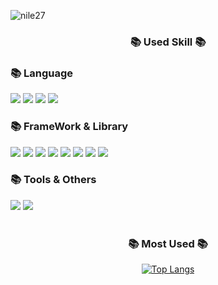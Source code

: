 ![nile27](https://capsule-render.vercel.app/api?type=waving&color=46AEDE&text=nile27'sGithub&fontColor=ffffff&height=150)


<div align="center" >
<h3>📚 Used Skill 📚</h3>
	
 <div align = "left">
 <h3>📚 Language</h3>
<div>
	<img src="https://img.shields.io/badge/JavaScript-F7DF1E?style=for-the-badge&logo=JavaScript&logoColor=white" />
	<img src="https://img.shields.io/badge/TypeScript-3178C6?style=for-the-badge&logo=typescript&logoColor=white" />
	<img src="https://img.shields.io/badge/HTML5-E34F26?style=for-the-badge&logo=HTML5&logoColor=white" />
	<img src="https://img.shields.io/badge/CSS3-1572B6?style=for-the-badge&logo=CSS3&logoColor=white" />
</div>
</div>

<div align = "left">
 <h3>📚 FrameWork & Library</h3>
<div>
	<img src="https://img.shields.io/badge/React-444444?style=for-the-badge&logo=react" />
	<img src="https://img.shields.io/badge/Next.js-000000?style=for-the-badge&logo=Next.js" />
	<img src="https://img.shields.io/badge/express-444444?style=for-the-badge&logo=express" />
 <img src="https://img.shields.io/badge/styled components-DB7093?style=for-the-badge&logo=styled-components&logoColor=white"/>
	<img src="https://img.shields.io/badge/Tailwindcss-444444?style=for-the-badge&logo=tailwindcss" />
  <img src="https://img.shields.io/badge/Recoil-3578E5?style=for-the-badge&logo=Recoil&logoColor=white"/>
  <img src="https://img.shields.io/badge/Axios-5A29E4?style=for-the-badge&logo=Axios&logoColor=white"/>
  <img src="https://img.shields.io/badge/scss-CC6699?style=for-the-badge&logo=SaSS&logoColor=white"/>
	
</div>
</div>

<div align = "left">
 <h3>📚 Tools & Others</h3>
<div>
<img src="https://img.shields.io/badge/visual studio code-007ACC?style=for-the-badge&logo=visualstudiocode&logoColor=white" />
 <img src="https://img.shields.io/badge/Figma-F24E1E?style=for-the-badge&logo=Figma&logoColor=white"/>
 

	
</div>
</div>
</div>


<br/>

<div align="center" >
<h3>📚 Most Used 📚</h3>

[![Top Langs](https://github-readme-stats.vercel.app/api/top-langs/?username=nile27&layout=compact)](https://github.com/anuraghazra/github-readme-stats)
</div>



